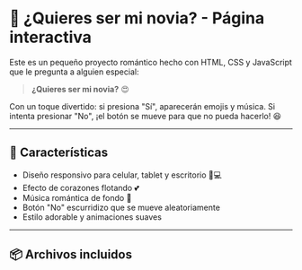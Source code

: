 # 💖 ¿Quieres ser mi novia? - Página interactiva

Este es un pequeño proyecto romántico hecho con HTML, CSS y JavaScript que le pregunta a alguien especial:

> **¿Quieres ser mi novia?** 😍

Con un toque divertido: si presiona "Sí", aparecerán emojis y música. Si intenta presionar "No", ¡el botón se mueve para que no pueda hacerlo! 😆

---

## 🎨 Características

- Diseño responsivo para celular, tablet y escritorio 📱💻
- Efecto de corazones flotando 💕
- Música romántica de fondo 🎵
- Botón "No" escurridizo que se mueve aleatoriamente
- Estilo adorable y animaciones suaves

---

## 📦 Archivos incluidos

